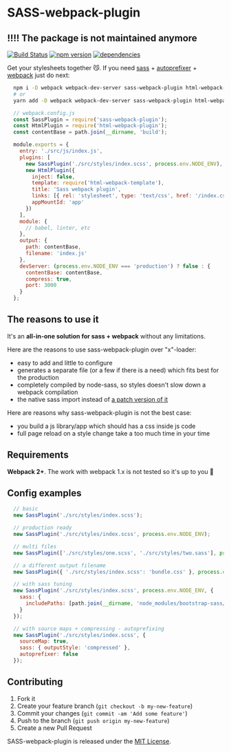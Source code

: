 # SASS-webpack-plugin

## !!!! The package is not maintained anymore

[![Build Status](https://travis-ci.org/jalkoby/sass-webpack-plugin.svg?branch=master)](https://travis-ci.org/jalkoby/sass-webpack-plugin)
[![npm version](https://badge.fury.io/js/sass-webpack-plugin.svg)](https://badge.fury.io/js/sass-webpack-plugin)
[![dependencies](https://david-dm.org/jalkoby/sass-webpack-plugin.svg)](https://david-dm.org/jalkoby/sass-webpack-plugin)

Get your stylesheets together 😼. If you need [sass](http://sass-lang.com) + [autoprefixer](https://github.com/postcss/autoprefixer) + [webpack](https://webpack.js.org/) just do next:

```bash
  npm i -D webpack webpack-dev-server sass-webpack-plugin html-webpack-plugin html-webpack-template
  # or
  yarn add -D webpack webpack-dev-server sass-webpack-plugin html-webpack-plugin html-webpack-template
```

```js
  // webpack.config.js
  const SassPlugin = require('sass-webpack-plugin');
  const HtmlPlugin = require('html-webpack-plugin');
  const contentBase = path.join(__dirname, 'build');

  module.exports = {
    entry: './src/js/index.js',
    plugins: [
      new SassPlugin('./src/styles/index.scss', process.env.NODE_ENV),
      new HtmlPlugin({
        inject: false,
        template: require('html-webpack-template'),
        title: 'Sass webpack plugin',
        links: [{ rel: 'stylesheet', type: 'text/css', href: '/index.css' }],
        appMountId: 'app'
      })
    ],
    module: {
      // babel, linter, etc
    },
    output: {
      path: contentBase,
      filename: 'index.js'
    },
    devServer: (process.env.NODE_ENV === 'production') ? false : {
      contentBase: contentBase,
      compress: true,
      port: 3000
    }
  };
```

## The reasons to use it

It's an **all-in-one solution for sass + webpack** without any limitations.

Here are the reasons to use sass-webpack-plugin over "x"-loader:
- easy to add and little to configure
- generates a separate file (or a few if there is a need) which fits best for the production
- completely compiled by node-sass, so styles doesn't slow down a webpack compilation
- the native sass import instead of [a patch version of it](https://github.com/webpack-contrib/sass-loader#imports)

Here are reasons why sass-webpack-plugin is not the best case:
- you build a js library/app which should has a css inside js code
- full page reload on a style change take a too much time in your time 

## Requirements

**Webpack 2+**. The work with webpack 1.x is not tested so it's up to you 🤞

## Config examples

```js
  // basic
  new SassPlugin('./src/styles/index.scss');

  // production ready
  new SassPlugin('./src/styles/index.scss', process.env.NODE_ENV);

  // multi files
  new SassPlugin(['./src/styles/one.scss', './src/styles/two.sass'], process.env.NODE_ENV);

  // a different output filename
  new SassPlugin({ './src/styles/index.scss': 'bundle.css' }, process.env.NODE_ENV);

  // with sass tuning
  new SassPlugin('./src/styles/index.scss', process.env.NODE_ENV, {
    sass: {
      includePaths: [path.join(__dirname, 'node_modules/bootstrap-sass/assets/stylesheets')]
    }
  });

  // with source maps + compressing - autoprefixing
  new SassPlugin('./src/styles/index.scss', {
    sourceMap: true,
    sass: { outputStyle: 'compressed' },
    autoprefixer: false
  });
```

## Contributing

1. Fork it
2. Create your feature branch (`git checkout -b my-new-feature`)
3. Commit your changes (`git commit -am 'Add some feature'`)
4. Push to the branch (`git push origin my-new-feature`)
5. Create a new Pull Request

SASS-webpack-plugin is released under the [MIT License](./LICENSE).
